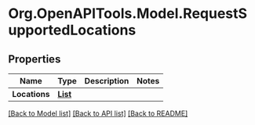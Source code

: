 # Org.OpenAPITools.Model.RequestSupportedLocations
## Properties

Name | Type | Description | Notes
------------ | ------------- | ------------- | -------------
**Locations** | [**List<RequestLocation>**](RequestLocation.md) |  | 

[[Back to Model list]](../README.md#documentation-for-models) [[Back to API list]](../README.md#documentation-for-api-endpoints) [[Back to README]](../README.md)

